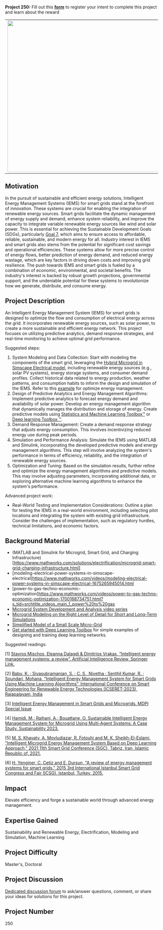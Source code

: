 **Project 250:** Fill out this <strong>[form](https://forms.office.com/Pages/ResponsePage.aspx?id=ETrdmUhDaESb3eUHKx3B5lOTzSa_A6lPqq2LJKzvpM5UMTBZRkc4UTRETjFERVRDWllQRE40OUFSQS4u)</strong> to  register your intent to complete this project and learn about the reward

<table>
<td><img src="https://gist.githubusercontent.com/robertogl/e0115dc303472a9cfd52bbbc8edb7665/raw/grid.jpg"  width=500 /></td>
<td><p><h1>Intelligent Energy Management Systems for Smart Grids </h1></p>
<p>Design and Implement an Intelligent Energy Management System (IEMS) for Smart Grids to Optimize Energy Distribution and Consumption. </p>
</table>

## Motivation

In the pursuit of sustainable and efficient energy solutions, Intelligent Energy Management Systems (IEMS) for smart grids stand at the forefront of innovation. These systems are crucial for enabling the integration of renewable energy sources. Smart grids facilitate the dynamic management of energy supply and demand, enhance system reliability, and improve the capacity to integrate variable renewable energy sources like wind and solar power. This is essential for achieving the Sustainable Development Goals (SDGs), particularly [Goal 7](https&#58;//sdgs.un.org/goals/goal7), which aims to ensure access to affordable, reliable, sustainable, and modern energy for all. 
Industry interest in IEMS and smart grids also stems from the potential for significant cost savings and operational efficiencies. These systems allow for more precise control of energy flows, better prediction of energy demand, and reduced energy wastage, which are key factors in driving down costs and improving grid resilience.
The push towards IEMS and smart grids is fueled by a combination of economic, environmental, and societal benefits. The industry's interest is backed by robust growth projections, governmental support, and the undeniable potential for these systems to revolutionize how we generate, distribute, and consume energy.

## Project Description

An Intelligent Energy Management System (IEMS) for smart grids is designed to optimize the flow and consumption of electrical energy across the grid. It incorporates renewable energy sources, such as solar power, to create a more sustainable and efficient energy network. This project focuses on utilizing predictive analytics, demand response strategies, and real-time monitoring to achieve optimal grid performance.

Suggested steps:
1.	System Modeling and Data Collection: Start with modeling the components of the smart grid, leveraging the [Hybrid Microgrid in Simscape Electrical model](https://www.mathworks.com/matlabcentral/fileexchange/114945-hybrid-ac-dc-microgrid-with-pv-battery-and-fuel-cells?s_tid=srchtitle), including renewable energy sources (e.g., solar PV systems), energy storage systems, and consumer demand profiles. Collect historical data related to energy production, weather patterns, and consumption habits to inform the design and simulation of the IEMS. Refer to this [example](https://www.mathworks.com/matlabcentral/fileexchange/73139-microgrid-energy-management-system-ems-using-optimization?s_tid=ta_fx_results) for optimize energy management.
2.	Design of Predictive Analytics and Energy Management Algorithms: Implement predictive analytics to forecast energy demand and availability of solar power. Develop an energy management algorithm that dynamically manages the distribution and storage of energy. Create predictive models using [Statistics and Machine Learning Toolbox™](https://www.mathworks.com/products/statistics.html)  or [Deep learning Toolbox ™](https://www.mathworks.com/products/deep-learning.html).
3.	Demand Response Management: Create a demand response strategy that adjusts energy consumption. This involves incentivizing reduced energy use during peak periods.
4.	Simulation and Performance Analysis: Simulate the IEMS using MATLAB and Simulink, incorporating the developed predictive models and energy management algorithms. This step will involve analyzing the system's performance in terms of efficiency, reliability, and the integration of renewable energy sources.
5.	Optimization and Tuning: Based on the simulation results, further refine and optimize the energy management algorithms and predictive models. This may involve adjusting parameters, incorporating additional data, or exploring alternative machine learning algorithms to enhance the system's performance.

Advanced project work:

-	Real-World Testing and Implementation Considerations: Outline a plan for testing the IEMS in a real-world environment, including selecting pilot locations and integrating the system with existing grid infrastructure. Consider the challenges of implementation, such as regulatory hurdles, technical limitations, and economic factors. 


## Background Material

-	(MATLAB and Simulink for Microgrid, Smart Grid, and Charging Infrastructure)[https://www.mathworks.com/solutions/electrification/microgrid-smart-grid-charging-infrastructure.html]
-	[modeling-electrical-power-systems-in-simscape-electrical]https://www.mathworks.com/videos/modeling-electrical-power-systems-in-simscape-electrical-1675265945014.html
-	[power-to-gas-techno-economic-optimization]https://www.mathworks.com/videos/power-to-gas-techno-economic-optimization-1700168734751.html?s_tid=srchtitle_videos_main_1_power%20to%20gas
-	[Microgrid System Development and Analysis video series](https://www.mathworks.com/videos/series/microgrid-system-development-and-analysis.html)
-	[Microgrid Modeling on the Right Level of Detail for Short and Long-Term Simulations](https://www.mathworks.com/support/search.html/videos/microgrid-modeling-on-the-right-level-of-detail-for-short-and-long-term-simulations-1593454332839.html?fq%5B%5D=asset_type_name:video&fq%5B%5D=category:simulink/index&page=1)
-	[Simplified Model of a Small Scale Micro-Grid](https://www.mathworks.com/help/sps/ug/simplified-model-of-a-small-scale-micro-grid.html)
-	[Get started with Deep Learning Toolbox](https://www.mathworks.com/help/deeplearning/examples.html?category=getting-started-with-deep-learning-toolbox&exampleproduct=all&s_tid=CRUX_lftnav) for simple examples of designing and training deep learning networks.

Suggested readings:

[1] [Stavros Mischos, Eleanna Dalagdi & Dimitrios Vrakas, “Intelligent energy management systems: a review”. Artificial Intelligence Review, Springer Link.]( https://link.springer.com/article/10.1007/s10462-023-10441-3) 

[2] [Babu, K. ; Sivasubramanian, S. ; C. S., Nivetha ; Senthil Kumar, R. ; Soundari, Mohana, “Intelligent Energy Management System for Smart Grids Using Machine Learning Algorithms”, International Conference on Smart Engineering for Renewable Energy Technologies (ICSERET-2023), Rajapalayam, India](https://www.e3s-conferences.org/articles/e3sconf/pdf/2023/24/e3sconf_icseret2023_05004.pdf)

[3] [Intelligent Energy Management in Smart Grids and Microgrids. MDPI Special Issue](https://www.mdpi.com/journal/sensors/special_issues/Energy_Management_Grids)

[4] [Hamidi, M.; Raihani, A.; Bouattane, O. Sustainable Intelligent Energy Management System for Microgrid Using Multi-Agent Systems: A Case Study. Sustainability 2023.](https://www.mdpi.com/2071-1050/15/16/12546)

[5] [M. S. Khayaty, A. Movludiazar, R. Fotouhi and M. K. Sheikh-El-Eslami, "Intelligent Microgrid Energy Management System Based on Deep Learning Approach," 2021 11th Smart Grid Conference (SGC), Tabriz, Iran, Islamic Republic of, 2021.](https://ieeexplore.ieee.org/document/9664022)

[6] [H. Yenginer, C. Cetiz and E. Dursun, "A review of energy management systems for smart grids," 2015 3rd International Istanbul Smart Grid Congress and Fair (ICSG), Istanbul, Turkey, 2015.](https://ieeexplore.ieee.org/document/7354918)


## Impact

Elevate efficiency and forge a sustainable world through advanced energy management. 

## Expertise Gained 

Sustainability and Renewable Energy, Electrification, Modeling and Simulation, Machine Learning

## Project Difficulty

Master's, Doctoral

## Project Discussion

[Dedicated discussion forum](https://github.com/mathworks/MATLAB-Simulink-Challenge-Project-Hub/discussions/104) to ask/answer questions, comment, or share your ideas for solutions for this project.

## Project Number

250